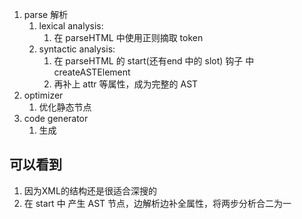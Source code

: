 1. parse 解析
    1. lexical analysis: 
        1. 在 parseHTML 中使用正则摘取 token
    2. syntactic analysis: 
        1. 在 parseHTML 的 start(还有end 中的 slot) 钩子 中 createASTElement
        2. 再补上 attr 等属性，成为完整的 AST
2. optimizer
    1. 优化静态节点
3. code generator
    1. 生成

## 可以看到
1. 因为XML的结构还是很适合深搜的
2. 在 start 中 产生 AST 节点，边解析边补全属性，将两步分析合二为一